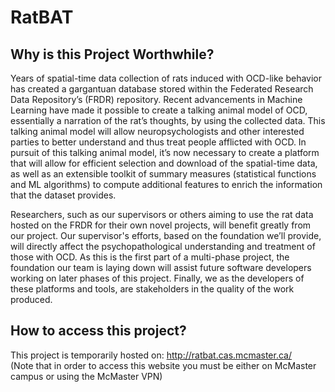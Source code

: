 # RatBAT


## Why is this Project Worthwhile?

Years of spatial-time data collection of rats induced with OCD-like behavior has created a gargantuan database stored within the Federated Research Data Repository’s (FRDR) repository. Recent advancements in Machine Learning have made it possible to create a talking animal model of OCD, essentially a narration of the rat’s thoughts, by using the collected data. This talking animal model will allow neuropsychologists and other interested parties to better understand and thus treat people afflicted with OCD. In pursuit of this talking animal model, it’s now necessary to create a platform that will allow for efficient selection and download of the spatial-time data, as well as an extensible toolkit of summary measures (statistical functions and ML algorithms) to compute additional features to enrich the information that the dataset provides.

Researchers, such as our supervisors or others aiming to use the rat data hosted on the FRDR for their own novel projects, will benefit greatly from our project. Our supervisor's efforts, based on the foundation we’ll provide, will directly affect the psychopathological understanding and treatment of those with OCD. As this is the first part of a multi-phase project, the foundation our team is laying down will assist future software developers working on later phases of this project. Finally, we as the developers of these platforms and tools, are stakeholders in the quality of the work produced.

## How to access this project?

This project is temporarily hosted on: http://ratbat.cas.mcmaster.ca/  
(Note that in order to access this website you must be either on McMaster campus or using the McMaster VPN)
